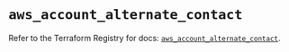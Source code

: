 # `aws_account_alternate_contact`

Refer to the Terraform Registry for docs: [`aws_account_alternate_contact`](https://registry.terraform.io/providers/hashicorp/aws/6.15.0/docs/resources/account_alternate_contact).
